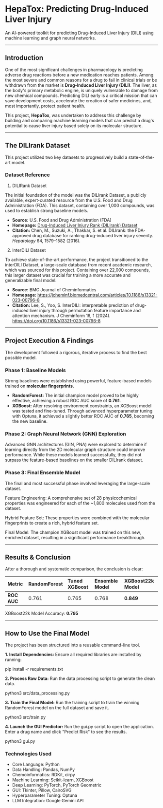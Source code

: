 # HepaTox: Predicting Drug-Induced Liver Injury

An AI-powered toolkit for predicting Drug-Induced Liver Injury (DILI) using machine learning and graph neural networks.

---

## Introduction

One of the most significant challenges in pharmacology is predicting adverse drug reactions before a new medication reaches patients. Among the most severe and common reasons for a drug to fail in clinical trials or be withdrawn from the market is **Drug-Induced Liver Injury (DILI)**. The liver, as the body's primary metabolic engine, is uniquely vulnerable to damage from new chemical compounds. Predicting DILI early is a critical mission that can save development costs, accelerate the creation of safer medicines, and, most importantly, protect patient health.

This project, **HepaTox**, was undertaken to address this challenge by building and comparing machine learning models that can predict a drug's potential to cause liver injury based solely on its molecular structure.

---

## The DILIrank Dataset

This project utilized two key datasets to progressively build a state-of-the-art model.

### Dataset Reference
1. DILIRank Dataset

The initial foundation of the model was the DILIrank Dataset, a publicly available, expert-curated resource from the U.S. Food and Drug Administration (FDA). This dataset, containing over 1,000 compounds, was used to establish strong baseline models.
* **Source:** U.S. Food and Drug Administration (FDA)
* **Homepage:** [Drug-Induced Liver Injury Rank (DILIrank) Dataset](https://www.fda.gov/science-research/liver-toxicity-knowledge-base-ltkb/drug-induced-liver-injury-rank-dilirank-dataset)
* **Citation:** Chen, M., Suzuki, A., Thakkar, S. et al. DILIrank: the FDA-approved drug database for ranking drug-induced liver injury severity. *Hepatology* 64, 1579–1582 (2016).

2. InterDILI Dataset

To achieve state-of-the-art performance, the project transitioned to the interDILI Dataset, a large-scale database from recent academic research, which was sourced for this project. Containing over 22,000 compounds, this larger dataset was crucial for training a more accurate and generalizable final model.
* **Source:** BMC Journal of Cheminformatics
* **Homepage:** https://jcheminf.biomedcentral.com/articles/10.1186/s13321-023-00796-8
* **Citation:** Lee, S., Yoo, S. InterDILI: interpretable prediction of drug-induced liver injury through permutation feature importance and attention mechanism. J Cheminform 16, 1 (2024). https://doi.org/10.1186/s13321-023-00796-8

---

## Project Execution & Findings

The development followed a rigorous, iterative process to find the best possible model.

### Phase 1: Baseline Models

Strong baselines were established using powerful, feature-based models trained on **molecular fingerprints**.

* **RandomForest:** The initial champion model proved to be highly effective, achieving a robust ROC AUC score of **0.761**.
* **XGBoost:** After resolving environment constraints, an XGBoost model was tested and fine-tuned. Through advanced hyperparameter tuning with Optuna, it achieved a slightly better ROC AUC of **0.765**, becoming the new baseline.

### Phase 2: Graph Neural Network (GNN) Exploration

Advanced GNN architectures (GIN, PNA) were explored to determine if learning directly from the 2D molecular graph structure could improve performance. While these models learned successfully, they did not surpass the feature-based baselines on the smaller DILIrank dataset.

### Phase 3: Final Ensemble Model
The final and most successful phase involved leveraging the large-scale dataset.

Feature Engineering: A comprehensive set of 28 physicochemical properties was engineered for each of the ~1,800 molecules used from the dataset.

Hybrid Feature Set: These properties were combined with the molecular fingerprints to create a rich, hybrid feature set.

Final Model: The champion XGBoost model was trained on this new, enriched dataset, resulting in a significant performance breakthrough.

---

## Results & Conclusion

After a thorough and systematic comparison, the conclusion is clear:

| Metric      | RandomForest | Tuned XGBoost | Ensemble Model | **XGBoost22k Model** |
| :---------- | :----------- | :------------ | :--------- | :----------------- |
| **ROC AUC** | 0.761        | 0.765         | 0.768      | **0.849** |

XGBoost22k Model Accuracy: **0.795**

---

## How to Use the Final Model

The project has been structured into a reusable command-line tool.

**1. Install Dependencies:**
Ensure all required libraries are installed by running:

pip install -r requirements.txt

**2. Process Raw Data:**
Run the data processing script to generate the clean data.

python3 src/data_processing.py

**3. Train the Final Model:**
Run the training script to train the winning RandomForest model on the full dataset and save it.

python3 src/train.py

**4. Launch the GUI Predictor:**
Run the gui.py script to open the application. Enter a drug name and click "Predict Risk" to see the results.

python3 gui.py

### Technologies Used
- Core Language: Python
- Data Handling: Pandas, NumPy
- Chemoinformatics: RDKit, cirpy
- Machine Learning: Scikit-learn, XGBoost
- Deep Learning: PyTorch, PyTorch Geometric
- GUI: Tkinter, Pillow, CairoSVG
- Hyperparameter Tuning: Optuna
- LLM Integration: Google Gemini API